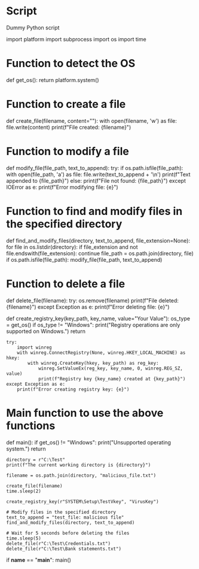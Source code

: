 # Script
Dummy Python script

import platform
import subprocess
import os
import time

# Function to detect the OS
def get_os():
    return platform.system()

# Function to create a file
def create_file(filename, content=""):
    with open(filename, 'w') as file:
        file.write(content)
        print(f"File created: {filename}")

# Function to modify a file
def modify_file(file_path, text_to_append):
    try:
        if os.path.isfile(file_path):
            with open(file_path, 'a') as file:
                file.write(text_to_append + '\n')
            print(f"Text appended to {file_path}")
        else:
            print(f"File not found: {file_path}")
    except IOError as e:
        print(f"Error modifying file: {e}")

# Function to find and modify files in the specified directory
def find_and_modify_files(directory, text_to_append, file_extension=None):
    for file in os.listdir(directory):
        if file_extension and not file.endswith(file_extension):
            continue
        file_path = os.path.join(directory, file)
        if os.path.isfile(file_path):
            modify_file(file_path, text_to_append)

# Function to delete a file
def delete_file(filename):
    try:
        os.remove(filename)
        print(f"File deleted: {filename}")
    except Exception as e:
        print(f"Error deleting file: {e}")

def create_registry_key(key_path, key_name, value="Your Value"):
    os_type = get_os()
    if os_type != "Windows":
        print("Registry operations are only supported on Windows.")
        return

    try:
        import winreg
        with winreg.ConnectRegistry(None, winreg.HKEY_LOCAL_MACHINE) as hkey:
            with winreg.CreateKey(hkey, key_path) as reg_key:
                winreg.SetValueEx(reg_key, key_name, 0, winreg.REG_SZ, value)
                print(f"Registry key {key_name} created at {key_path}")
    except Exception as e:
        print(f"Error creating registry key: {e}")

# Main function to use the above functions
def main():
    if get_os() != "Windows":
        print("Unsupported operating system.")
        return

    directory = r"C:\Test"
    print(f"The current working directory is {directory}")

    filename = os.path.join(directory, "malicious_file.txt")

    create_file(filename)
    time.sleep(2)

    create_registry_key(r"SYSTEM\Setup\TestVkey", "VirusKey")

    # Modify files in the specified directory
    text_to_append = "test_file: malicious file"
    find_and_modify_files(directory, text_to_append)

    # Wait for 5 seconds before deleting the files
    time.sleep(5)
    delete_file(r"C:\Test\Credentials.txt")
    delete_file(r"C:\Test\Bank statements.txt")

if __name__ == "__main__":
    main()
